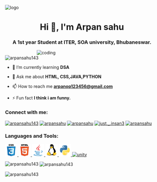 ![logo](https://www.google.com/url?sa=i&url=https%3A%2F%2Fwww.pxfuel.com%2Fen%2Fdesktop-wallpaper-ndonj&psig=AOvVaw2R5rkLoLoyMTpWh6vPIAiO&ust=1710959599771000&source=images&cd=vfe&opi=89978449&ved=0CBIQjRxqFwoTCKj6jJX7gIUDFQAAAAAdAAAAABAb)
<h1 align="center">Hi 👋, I'm Arpan sahu</h1>
<h3 align="center">A 1st year Student at ITER, SOA university, Bhubaneswar.</h3>
<img align="right" alt="coding" width="400" src="https://www.google.com/url?sa=i&url=https%3A%2F%2Fwww.pxfuel.com%2Fen%2Fdesktop-wallpaper-ndonj&psig=AOvVaw2R5rkLoLoyMTpWh6vPIAiO&ust=1710959599771000&source=images&cd=vfe&opi=89978449&ved=0CBIQjRxqFwoTCKj6jJX7gIUDFQAAAAAdAAAAABAb">


<p align="left"> <img src="https://komarev.com/ghpvc/?username=arpansahu143&label=Profile%20views&color=0e75b6&style=flat" alt="arpansahu143" /> </p>

- 🌱 I’m currently learning **DSA**

- 💬 Ask me about **HTML, CSS,JAVA,PYTHON**

- 📫 How to reach me **arpanop123456@gmail.com**

- ⚡ Fun fact **I think i am funny.**

<h3 align="left">Connect with me:</h3>
<p align="left">
<a href="https://twitter.com/arpansahu143" target="blank"><img align="center" src="https://raw.githubusercontent.com/rahuldkjain/github-profile-readme-generator/master/src/images/icons/Social/twitter.svg" alt="arpansahu143" height="30" width="40" /></a>
<a href="https://linkedin.com/in/arpansahu" target="blank"><img align="center" src="https://raw.githubusercontent.com/rahuldkjain/github-profile-readme-generator/master/src/images/icons/Social/linked-in-alt.svg" alt="arpansahu" height="30" width="40" /></a>
<a href="https://fb.com/arpansahu" target="blank"><img align="center" src="https://raw.githubusercontent.com/rahuldkjain/github-profile-readme-generator/master/src/images/icons/Social/facebook.svg" alt="arpansahu" height="30" width="40" /></a>
<a href="https://instagram.com/just._.insan3" target="blank"><img align="center" src="https://raw.githubusercontent.com/rahuldkjain/github-profile-readme-generator/master/src/images/icons/Social/instagram.svg" alt="just._.insan3" height="30" width="40" /></a>
<a href="https://www.hackerrank.com/arpansahu" target="blank"><img align="center" src="https://raw.githubusercontent.com/rahuldkjain/github-profile-readme-generator/master/src/images/icons/Social/hackerrank.svg" alt="arpansahu" height="30" width="40" /></a>
</p>

<h3 align="left">Languages and Tools:</h3>
<p align="left"> <a href="https://www.w3schools.com/css/" target="_blank" rel="noreferrer"> <img src="https://raw.githubusercontent.com/devicons/devicon/master/icons/css3/css3-original-wordmark.svg" alt="css3" width="40" height="40"/> </a> <a href="https://www.w3.org/html/" target="_blank" rel="noreferrer"> <img src="https://raw.githubusercontent.com/devicons/devicon/master/icons/html5/html5-original-wordmark.svg" alt="html5" width="40" height="40"/> </a> <a href="https://www.java.com" target="_blank" rel="noreferrer"> <img src="https://raw.githubusercontent.com/devicons/devicon/master/icons/java/java-original.svg" alt="java" width="40" height="40"/> </a> <a href="https://www.linux.org/" target="_blank" rel="noreferrer"> <img src="https://raw.githubusercontent.com/devicons/devicon/master/icons/linux/linux-original.svg" alt="linux" width="40" height="40"/> </a> <a href="https://www.python.org" target="_blank" rel="noreferrer"> <img src="https://raw.githubusercontent.com/devicons/devicon/master/icons/python/python-original.svg" alt="python" width="40" height="40"/> </a> <a href="https://unity.com/" target="_blank" rel="noreferrer"> <img src="https://www.vectorlogo.zone/logos/unity3d/unity3d-icon.svg" alt="unity" width="40" height="40"/> </a> </p>

<p><img align="left" src="https://github-readme-stats.vercel.app/api/top-langs?username=arpansahu143&show_icons=true&locale=en&layout=compact" alt="arpansahu143" /></p>

<p>&nbsp;<img align="center" src="https://github-readme-stats.vercel.app/api?username=arpansahu143&show_icons=true&locale=en" alt="arpansahu143" /></p>

<p><img align="center" src="https://github-readme-streak-stats.herokuapp.com/?user=arpansahu143&" alt="arpansahu143" /></p>

